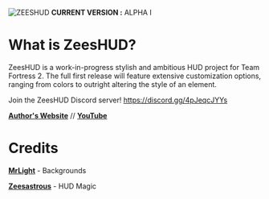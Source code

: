 ![ZEESHUD](https://zeesastrous.com/zeeshudlogo.png "zeeshud logo")
**CURRENT VERSION :** ALPHA I

# What is ZeesHUD?
ZeesHUD is a work-in-progress stylish and ambitious HUD project for Team Fortress 2. The full first release will feature extensive customization options, ranging from colors to outright altering the style of an element.

Join the ZeesHUD Discord server! https://discord.gg/4pJeqcJYYs

**[Author's Website](https://zeesastrous.com)** // 
**[YouTube](https://youtube.com/Zeesastrous)**

# Credits

**[MrLight](https://twitter.com/_MrLight)** - Backgrounds

**[Zeesastrous](https://twitter.com/zstrs_arts)** - HUD Magic
